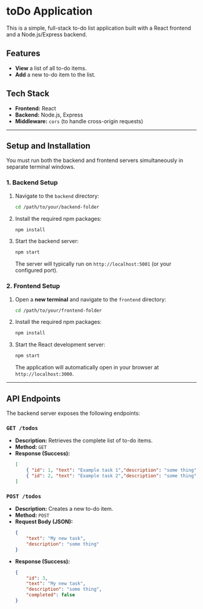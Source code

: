 # toDo Application

This is a simple, full-stack to-do list application built with a React frontend and a Node.js/Express backend.

## Features

* **View** a list of all to-do items.
* **Add** a new to-do item to the list.

## Tech Stack

* **Frontend:** React
* **Backend:** Node.js, Express
* **Middleware:** `cors` (to handle cross-origin requests)

---

## Setup and Installation

You must run both the backend and frontend servers simultaneously in separate terminal windows.

### 1. Backend Setup

1.  Navigate to the `backend` directory:
    ```bash
    cd /path/to/your/backend-folder
    ```
2.  Install the required npm packages:
    ```bash
    npm install
    ```
3.  Start the backend server:
    ```bash
    npm start
    ```
    The server will typically run on `http://localhost:5001` (or your configured port).

### 2. Frontend Setup

1.  Open a **new terminal** and navigate to the `frontend` directory:
    ```bash
    cd /path/to/your/frontend-folder
    ```
2.  Install the required npm packages:
    ```bash
    npm install
    ```
3.  Start the React development server:
    ```bash
    npm start
    ```
    The application will automatically open in your browser at `http://localhost:3000`.

---

## API Endpoints

The backend server exposes the following endpoints:

### `GET /todos`

* **Description:** Retrieves the complete list of to-do items.
* **Method:** `GET`
* **Response (Success):**
    ```json
    [
        { "id": 1, "text": "Example task 1","description": "some thing", "completed": false },
        { "id": 2, "text": "Example task 2","description": "some thing", "completed": false }
    ]
    ```

### `POST /todos`

* **Description:** Creates a new to-do item.
* **Method:** `POST`
* **Request Body (JSON):**
    ```json
    {
        "text": "My new task",
        "description": "some thing"
    }
    ```
* **Response (Success):**
    ```json
    {
        "id": 3,
        "text": "My new task",
        "description": "some thing",
        "completed": false
    }
    ```
